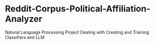 # Reddit-Corpus-Political-Affiliation-Analyzer
Natural Language Processing Project Dealing with Creating and Training Classifiers and LLM
